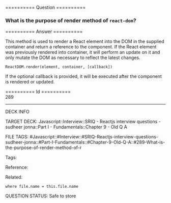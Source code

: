 ========== Question ==========  

### What is the purpose of render method of `react-dom`?  

========== Answer ==========  

This method is used to render a React element into the DOM in the supplied container and return a reference to the component. If the React element was previously rendered into container, it will perform an update on it and only mutate the DOM as necessary to reflect the latest changes.

<!-- codeblock-start -->
<pre><code>ReactDOM.render(element, container, [callback])
</code></pre>
<!-- codeblock-end -->

If the optional callback is provided, it will be executed after the component is rendered or updated.

========== Id ==========  
289

---

DECK INFO

TARGET DECK: Javascript::Interview::SRIQ - Reactjs interview questions - sudheer jonna::Part I - Fundamentals::Chapter 9 - Old Q A

FILE TAGS: #Javascript::#Interview::#SRIQ-Reactjs-interview-questions-sudheer-jonna::#Part-I-Fundamentals::#Chapter-9-Old-Q-A::#289-What-is-the-purpose-of-render-method-of-r

Tags:

Reference:

Related:

```dataview
where file.name = this.file.name
```
QUESTION STATUS: Safe to store
